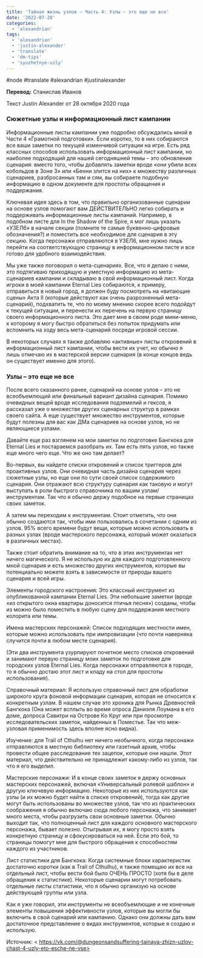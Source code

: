 ```yaml
---
title: 'Тайная жизнь узлов – Часть 4: Узлы – это еще не все'
date: '2022-07-28'
categories:
  - 'alexandrian'
tags:
  - 'alexandrian'
  - 'justin-alexander'
  - 'translate'
  - 'dm-tips'
  - 'syuzhetnye-uzly'
---
```


#node #translate #alexandrian #justinalexander

**Перевод:** Станислав Иванов

Текст Justin Alexander от 28 октября 2020 года

### Сюжетные узлы и информационный лист кампании

Информационные листы кампании уже подробно обсуждались мной в Части 4 «Грамотной подготовки». Если коротко, то в них собираются все ваши заметки по текущей изменчивой ситуации на игре. Есть ряд классных способов использовать информационный лист кампании, но наиболее подходящий для нашей сегодняшней темы – это обновления сценария: вместо того, чтобы добавлять заметки вроде «они убили всех кобольдов в Зоне 3» или «Бенни злится на них» к множеству различных сценариев, разбросанных там и сям, вы собираете подобную информацию в одном документе для простоты обращения и поддержания.

Ключевая идея здесь в том, что правильно организованные сценарии на основе узлов помогают вам ДЕЙСТВИТЕЛЬНО легко собирать и поддерживать информационные листы кампаний. Например, в подобном листе для In the Shadow of the Spire, я мог лишь указать «УЗЕЛ6» в начале секции (помните те самые буквенно-цифровые обозначения?) и поместить все необходимое для сценария в эту секцию. Когда персонажи отправляются в УЗЕЛ6, мне нужно лишь перейти на соответствующую страницу в информационном листе и все готово для удобного взаимодействия.

Мы уже также поговорил о мета-сценариях. Все, что я делаю с ними, это подтягиваю приходящую и уместную информацию из мета-сценариев кампании и складываю в свой информационный лист. Когда игроки в моей кампании Eternal Lies собираются, к примеру, отправиться в новый город, я должен буду посмотреть на «витающие сцены» Акта II (которые действуют как очень разрозненный мета-сценарий), подхватить те, что по моему мнению скорее всего подойдут к текущей ситуации, и перенести их перечень на первую страницу своего информационного листа. Это дает мне в своем роде мини-меню, к которому я могу быстро обратиться без попыток придумать или вспомнить на ходу весь мета-сценарий посреди игровой сессии.

В некоторых случаях я также добавляю «активные» листы откровений в информационный лист кампании, чтобы вести их учет, но обычно я лишь отмечаю их в мастерской версии сценария (в конце концов ведь он существует именно для этого).

### Узлы – это еще не все

После всего сказанного ранее, сценарий на основе узлов – это не всеобъемлющий или финальный вариант дизайна сценария. Помимо очевидных вещей вроде исследования подземелий и гексов, я рассказал уже о множестве других сценарных структур в рамках своего сайта. А еще существует множество инструментов, которые будут полезны для вас как ДМа сценариев на основе узлов, но не являющиеся узлами.

Давайте еще раз взглянем на мои заметки по подготовке Бангкока для Eternal Lies и постараемся разобрать их. Там есть пять узлов, но также еще много чего еще. Что же оно там делает?

Во-первых, вы найдете списки откровений и список триггеров для проактивных узлов. Они очевидная часть дизайна сценария через сюжетные узлы, но еще они по сути своей список содержимого сценария. Они отражают всю структуру сценария как таковую и могут выступать в роли быстрого справочника по вашим узлам/инструментам. Так что я обычно держу подобное на первые страницах своих заметок.

А затем мы переходим к инструментам. Стоит отметить, что они обычно создаются так, чтобы ими пользовались в сочетании с одним из узлов. 95% всего времени будут вещи, которые можно использовать в разных узлах (вроде мастерского персонажа, который может оказаться в различных местах).

Также стоит обратить внимание на то, что в этих инструментах нет ничего магического. Я не использую их для каждого подготовленного мной сценария и есть множество других инструментов, которые вы потенциально можете взять в зависимости от природы вашего сценария и всей игры.

Элементы городского настроения: Это классный инструмент из опубликованной кампании Eternal Lies. Эти небольшие заметки (вроде «из открытого окна квартиры доносится птичья песня») созданы, чтобы из можно было поместить в любую сцену для поддержания местного колорита или темы.

Имена мастерских персонажей: Список подходящих местности имен, которые можно использовать при импровизации (что почти наверняка случится почти в любом месте сценария).

(Эти два инструмента узурпируют почетное место списков откровений и занимают первую страницу моих заметок по подготовке для городских узлов Eternal Lies. Когда персонажи отправляются в городе, то я обычно достаю этот лист и кладу на стол для простоты использования).

Справочный материал: Я использую справочный лист для обработки широкого круга фоновой информации сценария, которая не относится к конкретным узлам. В нашем случае это хроника для Рынка Древностей Бангкока (Она может всплыть во время опроса Даниэля Лоумана в его доме, допроса Савитри на Острове Ко Круг или при просмотре исследовательских заметок, найденных в Поместье. Так что меж-узловая применимость здесь вполне ясно видна).

Изучение: для Trail of Cthulhu нет ничего необычного, когда персонажи отправляются в местную библиотеку или газетный архив, чтобы провести общее расследование тех зацепок, которые они нашли. Этот материал, что действительно не принадлежит какому-либо из узлов, так что я его выделил.

Мастерские персонажи: И в конце своих заметок я держу основных мастерских персонажей, включая «Универсальный ролевой шаблон» и другую ключевую информацию. Некоторые из них используются как узлы (и их можно будет найти в списке откровений), тогда как другие могут быть использованы во множестве узлов, так что из практических соображения я обычно включаю сюда любого персонажа, что занимает много места, чтобы разгрузить свои основные заметки. Обычно выходит так, что полноценный лист для каждого основного мастерского персонажа, бывает полезно. Отыгрывая их, я могу просто взять конкретную страницу и сфокусироваться на ней. Если это бой, то страницы помогут мне для быстрого обращения к способностям каждого из участников.

Лист статистики для Бангкока: Когда системные блоки характеристик достаточно коротки (как в Trail of Cthulhu), я также помещаю их все на отдельный лист, чтобы вести бой было ОЧЕНЬ ПРОСТО (хотя бы в деле обращения к статистике). Некоторые сценарии могут потребовать отдельные листы статистики, что я обычно организую на основе действующей группы или узла.

Как я уже говорил, эти инструменты не всеобъемлющие и не конечные элементы повышения эффективности узлов, которые вы могли бы включить в свой сценарий или кампанию. Однако они должны дать вам достаточное представление о видах инструментов, которые я создаю и использую.

Источник: < https://vk.com/@dungeonsandsuffering-tainaya-zhizn-uzlov-chast-4-uzly-eto-esche-ne-vse>
